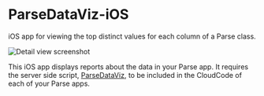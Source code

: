 # ParseDataViz-iOS
iOS app for viewing the top distinct values for each column of a Parse class. 

![Detail view screenshot](http://i.imgur.com/xRlGN75.png)

This iOS app displays reports about the data in your Parse app. It requires the server side script,  [ParseDataViz](https://github.com/davidolesch/ParseDataViz), to be included in the CloudCode of each of your Parse apps.
